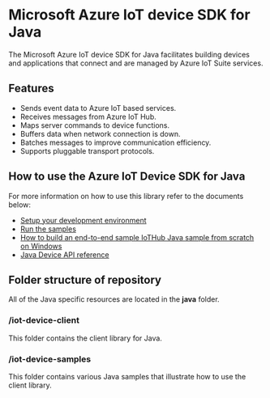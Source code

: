 # Microsoft Azure IoT device SDK for Java

The Microsoft Azure IoT device SDK for Java facilitates building devices and applications that connect and are managed by Azure IoT Suite services.

## Features

 * Sends event data to Azure IoT based services.
 * Receives messages from Azure IoT Hub.
 * Maps server commands to device functions.
 * Buffers data when network connection is down.
 * Batches messages to improve communication efficiency.
 * Supports pluggable transport protocols.

## How to use the Azure IoT Device SDK for Java

For more information on how to use this library refer to the documents below:
- [Setup your development environment][devbox-setup]
- [Run the samples][run-java-sample]
- [How to build an end-to-end sample IoTHub Java sample from scratch on Windows][how-to-build-a-java-app-from-scratch]
- [Java Device API reference][java-api-reference]


## Folder structure of repository

All of the Java specific resources are located in the **java** folder.

### /iot-device-client

This folder contains the client library for Java.

### /iot-device-samples

This folder contains various Java samples that illustrate how to use the client library.

[devbox-setup]: ../../doc/java-devbox-setup.md
[run-java-sample]: iot-device-samples
[how-to-build-a-java-app-from-scratch]: https://azure.microsoft.com/documentation/articles/iot-hub-java-java-getstarted
[java-api-reference]: https://azure.github.io/azure-iot-sdk-java/master/device
